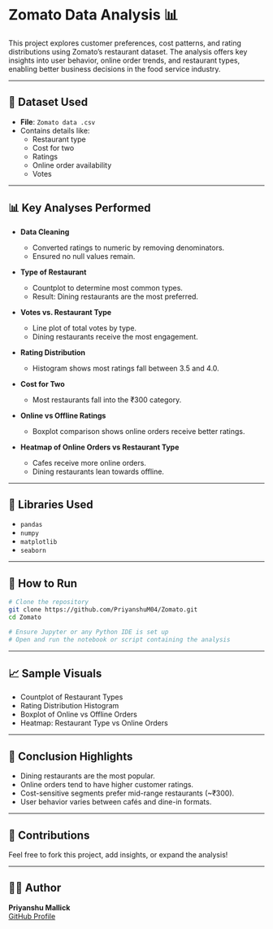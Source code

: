 
# Zomato Data Analysis 📊

This project explores customer preferences, cost patterns, and rating distributions using Zomato’s restaurant dataset. The analysis offers key insights into user behavior, online order trends, and restaurant types, enabling better business decisions in the food service industry.

---

## 📁 Dataset Used
- **File**: `Zomato data .csv`
- Contains details like:
  - Restaurant type
  - Cost for two
  - Ratings
  - Online order availability
  - Votes

---

## 📊 Key Analyses Performed

- **Data Cleaning**
  - Converted ratings to numeric by removing denominators.
  - Ensured no null values remain.

- **Type of Restaurant**
  - Countplot to determine most common types.
  - Result: Dining restaurants are the most preferred.

- **Votes vs. Restaurant Type**
  - Line plot of total votes by type.
  - Dining restaurants receive the most engagement.

- **Rating Distribution**
  - Histogram shows most ratings fall between 3.5 and 4.0.

- **Cost for Two**
  - Most restaurants fall into the ₹300 category.

- **Online vs Offline Ratings**
  - Boxplot comparison shows online orders receive better ratings.

- **Heatmap of Online Orders vs Restaurant Type**
  - Cafes receive more online orders.
  - Dining restaurants lean towards offline.

---

## 📎 Libraries Used
- `pandas`
- `numpy`
- `matplotlib`
- `seaborn`

---

## 📌 How to Run

```bash
# Clone the repository
git clone https://github.com/PriyanshuM04/Zomato.git
cd Zomato

# Ensure Jupyter or any Python IDE is set up
# Open and run the notebook or script containing the analysis
```

---

## 📈 Sample Visuals
- Countplot of Restaurant Types
- Rating Distribution Histogram
- Boxplot of Online vs Offline Orders
- Heatmap: Restaurant Type vs Online Orders

---

## 📌 Conclusion Highlights
- Dining restaurants are the most popular.
- Online orders tend to have higher customer ratings.
- Cost-sensitive segments prefer mid-range restaurants (~₹300).
- User behavior varies between cafés and dine-in formats.

---

## 🤝 Contributions
Feel free to fork this project, add insights, or expand the analysis!

---

## 🧑‍💻 Author
**Priyanshu Mallick**  
[GitHub Profile](https://github.com/PriyanshuM04)
